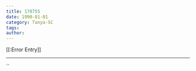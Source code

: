 ```yaml
---
title: 178755
date: 1990-01-01
category: Tanya-SC
tags: 
author: 
---
```


[[:Error Entry]]

---



``
